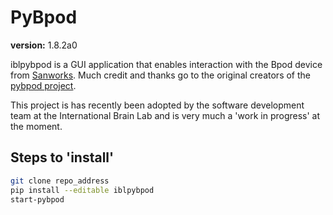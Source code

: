 # PyBpod #

**version:** 1.8.2a0

iblpybpod is a GUI application that enables interaction with the Bpod device from [Sanworks](https://sanworks.io/). Much credit 
and thanks go to the original creators of the [pybpod project](https://github.com/pybpod/pybpod).

This project is has recently been adopted by the software development team at the International Brain Lab and is very much a 'work 
in progress' at the moment.

## Steps to 'install' ##
```bash
git clone repo_address
pip install --editable iblpybpod
start-pybpod
```